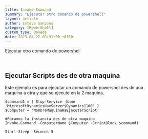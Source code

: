 ```yaml
---
title: Invoke-Command
summary: "Ejecutar otro comando de powershell"
layout: article
author: Esteve Sanpons
category: [PowerShell]
custom_type: Boveda
date: 2023-04-22 09:31:00 +0200
---
```


Ejecutar otro comando de powershell

<br>

## Ejecutar Scripts des de otra maquina

Este ejemplo es para ejecutar un comando de powershel des de una maquina a otra y que se ejecute en la 2 maquina.

```
$command1 = { Stop-Service -Name 'MicrosoftDynamicsNavServer$Dynamics1100' }
$Computer = 'NombreMaquinaHaEjecutarScript'

#Paramos la instancia des de otra maquina
Invoke-Command -ComputerName $Computer -ScriptBlock $command1

Start-Sleep -Seconds 5

```
